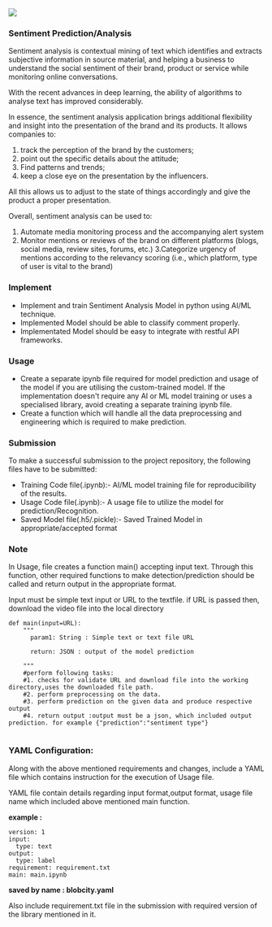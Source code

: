<img src="https://www.freecodecamp.org/news/content/images/2020/09/wall-5.jpeg">

### Sentiment Prediction/Analysis

Sentiment analysis is contextual mining of text which identifies and extracts subjective information in source material, and helping a business to understand the social sentiment of their brand, product or service while monitoring online conversations.

With the recent advances in deep learning, the ability of algorithms to analyse text has improved considerably. 

In essence, the sentiment analysis application brings additional flexibility and insight into the presentation of the brand and its products. It allows companies to:

1. track the perception of the brand by the customers;
2. point out the specific details about the attitude;
3. Find patterns and trends;
4. keep a close eye on the presentation by the influencers.

All this allows us to adjust to the state of things accordingly and give the product a proper presentation.

Overall, sentiment analysis can be used to:

1. Automate media monitoring process and the accompanying alert system
2. Monitor mentions or reviews of the brand on different platforms (blogs, social media, review sites, forums, etc.)
3.Categorize urgency of mentions according to the relevancy scoring (i.e., which platform, type of user is vital to the brand)



### Implement

* Implement and train Sentiment Analysis Model in python using AI/ML technique.
* Implemented Model should be able to classify comment properly.
* Implementated Model should be easy to integrate with restful API frameworks.

### Usage

* Create a separate ipynb file required for model prediction and usage of the model if you are utilising the custom-trained model. If the implementation doesn't require any AI or ML model training or uses a specialised library, avoid creating a separate training ipynb file.
* Create a function which will handle all the data preprocessing and engineering which is required to make prediction.

### Submission

To make a successful submission to the project repository, the following files have to be submitted:

* Training Code file(.ipynb):- AI/ML model training file for reproducibility of the results.
* Usage Code file(.ipynb):- A usage file to utilize the model for prediction/Recognition.
* Saved Model file(.h5/.pickle):- Saved Trained Model in appropriate/accepted format

### Note

In Usage, file creates a function main() accepting  input text. Through this function, other required functions to make detection/prediction should be called and return output in the appropriate format.

Input must be simple text input or URL to the textfile. if URL is passed then, download the video file into the local directory

```
def main(input=URL):  
    """
      param1: String : Simple text or text file URL

      return: JSON : output of the model prediction

    """
    #perform following tasks:
    #1. checks for validate URL and download file into the working directory,uses the downloaded file path.
    #2. perform preprocessing on the data.
    #3. perform prediction on the given data and produce respective output
    #4. return output :output must be a json, which included output prediction. for example {"prediction":"sentiment type"}
    
```

### YAML Configuration:

Along with the above mentioned requirements and changes, include a YAML file which contains instruction for the execution of Usage file.

YAML file contain details regarding input format,output format, usage file name which included above mentioned main function.

**example :**

```
version: 1
input:
  type: text
output:
  type: label
requirement: requirement.txt
main: main.ipynb
```
**saved by name : blobcity.yaml**

Also include requirement.txt file in the submission with required version of the library mentioned in it.